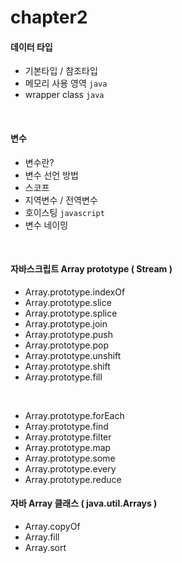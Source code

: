 # chapter2

#### 데이터 타입

- 기본타입 / 참조타입
- 메모리 사용 영역 `java`
- wrapper class `java`

<br>

#### 변수

- 변수란?
- 변수 선언 방법
- 스코프
- 지역변수 / 전역변수
- 호이스팅 `javascript`
- 변수 네이밍

<br>

#### 자바스크립트 Array prototype ( Stream )

- Array.prototype.indexOf
- Array.prototype.slice
- Array.prototype.splice
- Array.prototype.join
- Array.prototype.push
- Array.prototype.pop
- Array.prototype.unshift
- Array.prototype.shift
- Array.prototype.fill

<br>

- Array.prototype.forEach
- Array.prototype.find
- Array.prototype.filter
- Array.prototype.map
- Array.prototype.some
- Array.prototype.every
- Array.prototype.reduce

#### 자바 Array 클래스 ( java.util.Arrays )
- Array.copyOf
- Array.fill
- Array.sort
